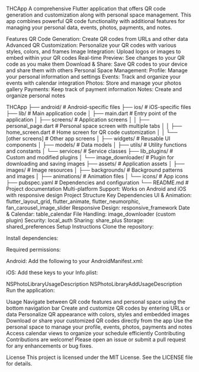 THCApp
A comprehensive Flutter application that offers QR code generation and customization along with personal space management. This app combines powerful QR code functionality with additional features for managing your personal data, events, photos, payments, and notes.

Features
QR Code Generation: Create QR codes from URLs and other data
Advanced QR Customization: Personalize your QR codes with various styles, colors, and frames
Image Integration: Upload logos or images to embed within your QR codes
Real-time Preview: See changes to your QR code as you make them
Download & Share: Save QR codes to your device and share them with others
Personal Space Management:
Profile: Manage your personal information and settings
Events: Track and organize your events with calendar integration
Photos: Store and manage your photos gallery
Payments: Keep track of payment information
Notes: Create and organize personal notes

THCApp
├── android/                  # Android-specific files
├── ios/                      # iOS-specific files
├── lib/                      # Main application code
│   ├── main.dart             # Entry point of the application
│   ├── screens/              # Application screens
│   │   ├── personal_page.dart # Personal space screen with multiple tabs
│   │   ├── home_screen.dart   # Home screen for QR code customization
│   │   └── [other screens]    # Other app screens
│   ├── widgets/              # Reusable UI components
│   ├── models/               # Data models
│   ├── utils/                # Utility functions and constants
│   └── services/             # Service classes
├── lib_plugins/              # Custom and modified plugins
│   └── image_downloader/     # Plugin for downloading and saving images
├── assets/                   # Application assets
│   ├── images/               # Image resources
│   ├── backgrounds/          # Background patterns and images
│   ├── animations/           # Animation files
│   └── icons/                # App icons
├── pubspec.yaml              # Dependencies and configuration
└── README.md                 # Project documentation
Multi-platform Support: Works on Android and iOS with responsive design
Project Structure
Key Dependencies
UI & Animation: flutter_layout_grid, flutter_animate, flutter_neumorphic, fan_carousel_image_slider
Responsive Design: responsive_framework
Date & Calendar: table_calendar
File Handling: image_downloader (custom plugin)
Security: local_auth
Sharing: share_plus
Storage: shared_preferences
Setup Instructions
Clone the repository:

Install dependencies:

Required permissions:

Android: Add the following to your AndroidManifest.xml:

iOS: Add these keys to your Info.plist:

NSPhotoLibraryUsageDescription
NSPhotoLibraryAddUsageDescription
Run the application:

Usage
Navigate between QR code features and personal space using the bottom navigation bar
Create and customize QR codes by entering URLs or data
Personalize QR appearance with colors, styles and embedded images
Download or share your customized QR codes directly from the app
Use the personal space to manage your profile, events, photos, payments and notes
Access calendar views to organize your schedule efficiently
Contributing
Contributions are welcome! Please open an issue or submit a pull request for any enhancements or bug fixes.

License
This project is licensed under the MIT License. See the LICENSE file for details.